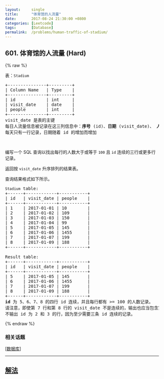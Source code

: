```yaml
---
layout:     single
title:      "体育馆的人流量"
date:       2017-08-24 21:30:00 +0800
categories: [Leetcode]
tags:       [Database]
permalink:  /problems/human-traffic-of-stadium/
---
```


## 601. 体育馆的人流量 (Hard)

{% raw %}

表：<code>Stadium</code>
<div class="original__bRMd">
<div>
<pre>
+---------------+---------+
| Column Name   | Type    |
+---------------+---------+
| id            | int     |
| visit_date    | date    |
| people        | int     |
+---------------+---------+
visit_date 是表的主键
每日人流量信息被记录在这三列信息中：<strong>序号</strong> (id)、<strong>日期</strong> (visit_date)、 <strong>人流量</strong> (people)
每天只有一行记录，日期随着 id 的增加而增加
</pre>

<p> </p>

<p class="MachineTrans-lang-zh-CN">编写一个 SQL 查询以找出每行的人数大于或等于 <code>100</code> 且 <code>id</code> 连续的三行或更多行记录。</p>

<p class="MachineTrans-lang-zh-CN">返回按 <code>visit_date</code> 升序排列的结果表。</p>

<p class="MachineTrans-lang-zh-CN">查询结果格式如下所示。</p>

<pre>
<code>Stadium</code> table:
+------+------------+-----------+
| id   | visit_date | people    |
+------+------------+-----------+
| 1    | 2017-01-01 | 10        |
| 2    | 2017-01-02 | 109       |
| 3    | 2017-01-03 | 150       |
| 4    | 2017-01-04 | 99        |
| 5    | 2017-01-05 | 145       |
| 6    | 2017-01-06 | 1455      |
| 7    | 2017-01-07 | 199       |
| 8    | 2017-01-09 | 188       |
+------+------------+-----------+

Result table:
+------+------------+-----------+
| id   | visit_date | people    |
+------+------------+-----------+
| 5    | 2017-01-05 | 145       |
| 6    | 2017-01-06 | 1455      |
| 7    | 2017-01-07 | 199       |
| 8    | 2017-01-09 | 188       |
+------+------------+-----------+
<strong>id</strong> 为 5、6、7、8 的四行 id 连续，并且每行都有 >= 100 的人数记录。
请注意，即使第 7 行和第 8 行的 visit_date 不是连续的，输出也应当包含第 8 行，因为我们只需要考虑 id 连续的记录。
不输出 id 为 2 和 3 的行，因为至少需要三条 id 连续的记录。
</pre>
</div>
</div>

{% endraw %}

### 相关话题
  [[数据库](https://github.com/openset/leetcode/tree/master/tag/database/README.md)]

---

## [解法](https://github.com/openset/leetcode/tree/master/problems/human-traffic-of-stadium)
